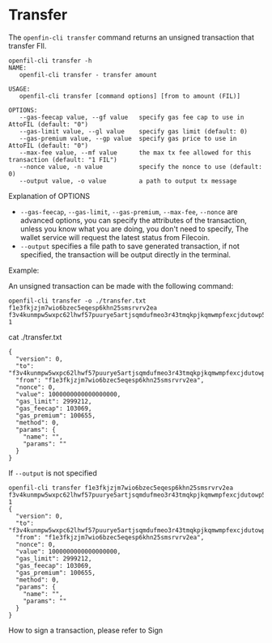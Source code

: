 # Transfer

The `openfin-cli transfer` command returns an unsigned transaction that transfer FIl.

```
openfil-cli transfer -h
NAME:
   openfil-cli transfer - transfer amount

USAGE:
   openfil-cli transfer [command options] [from to amount (FIL)]

OPTIONS:
   --gas-feecap value, --gf value   specify gas fee cap to use in AttoFIL (default: "0")
   --gas-limit value, --gl value    specify gas limit (default: 0)
   --gas-premium value, --gp value  specify gas price to use in AttoFIL (default: "0")
   --max-fee value, --mf value      the max tx fee allowed for this transaction (default: "1 FIL")
   --nonce value, -n value          specify the nonce to use (default: 0)
   --output value, -o value         a path to output tx message
```

Explanation of OPTIONS

* `--gas-feecap`, `--gas-limit`, `--gas-premium`, `--max-fee`, `--nonce` are advanced options, you can specify the attributes of the transaction, unless you know what you are doing, you don't need to specify, The wallet service will request the latest status from Filecoin.
* `--output` specifies a file path to save generated transaction, if not specified, the transaction will be output directly in the terminal.

Example:

An unsigned transaction can be made with the following command:

```
openfil-cli transfer -o ./transfer.txt f1e3fkjzjm7wio6bzec5eqesp6khn25smsrvrv2ea f3v4kunmpw5wxpc62lhwf57puurye5artjsqmdufmeo3r43tmqkpjkqmwmpfexcjdutowp5a6auhl7u3gzb27a 1
```

cat ./transfer.txt

```
{
  "version": 0,
  "to": "f3v4kunmpw5wxpc62lhwf57puurye5artjsqmdufmeo3r43tmqkpjkqmwmpfexcjdutowp5a6auhl7u3gzb27a",
  "from": "f1e3fkjzjm7wio6bzec5eqesp6khn25smsrvrv2ea",
  "nonce": 0,
  "value": 1000000000000000000,
  "gas_limit": 2999212,
  "gas_feecap": 103069,
  "gas_premium": 100655,
  "method": 0,
  "params": {
    "name": "",
    "params": ""
  }
}
```

If `--output` is not specified

```
openfil-cli transfer f1e3fkjzjm7wio6bzec5eqesp6khn25smsrvrv2ea f3v4kunmpw5wxpc62lhwf57puurye5artjsqmdufmeo3r43tmqkpjkqmwmpfexcjdutowp5a6auhl7u3gzb27a 1
{
  "version": 0,
  "to": "f3v4kunmpw5wxpc62lhwf57puurye5artjsqmdufmeo3r43tmqkpjkqmwmpfexcjdutowp5a6auhl7u3gzb27a",
  "from": "f1e3fkjzjm7wio6bzec5eqesp6khn25smsrvrv2ea",
  "nonce": 0,
  "value": 1000000000000000000,
  "gas_limit": 2999212,
  "gas_feecap": 103069,
  "gas_premium": 100655,
  "method": 0,
  "params": {
    "name": "",
    "params": ""
  }
}
```

How to sign a transaction, please refer to Sign

